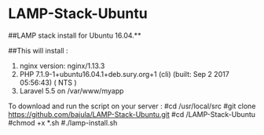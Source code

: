 # LAMP-Stack-Ubuntu
##LAMP stack install for Ubuntu 16.04.**

##This will install :
1. nginx version: nginx/1.13.3
2. PHP 7.1.9-1+ubuntu16.04.1+deb.sury.org+1 (cli) (built: Sep  2 2017 05:56:43) ( NTS )
3. Laravel 5.5 on /var/www/myapp

To download and run the script on your server :
#cd /usr/local/src
#git clone  https://github.com/bajula/LAMP-Stack-Ubuntu.git
#cd /LAMP-Stack-Ubuntu
#chmod +x *.sh
#./lamp-install.sh
